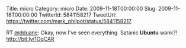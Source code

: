 Title: micro
Category: micro
Date: 2009-11-18T00:00:00
Slug: 2009-11-18T00:00:00
TwitterId: 5841158217
TweetUrl: https://twitter.com/mark_philpot/status/5841158217

RT [@dduane](https://twitter.com/dduane): Okay, now I've seen everything. Satanic **Ubuntu** wank?!  http://bit.ly/1OqCAR